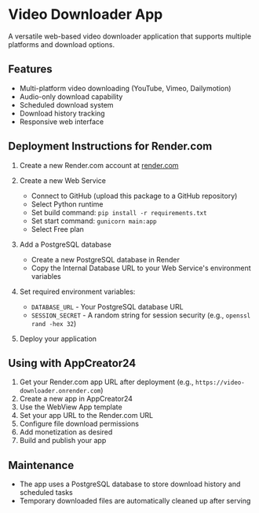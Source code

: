 # Video Downloader App

A versatile web-based video downloader application that supports multiple platforms and download options.

## Features

- Multi-platform video downloading (YouTube, Vimeo, Dailymotion)
- Audio-only download capability
- Scheduled download system
- Download history tracking
- Responsive web interface

## Deployment Instructions for Render.com

1. Create a new Render.com account at [render.com](https://render.com)
2. Create a new Web Service
   - Connect to GitHub (upload this package to a GitHub repository)
   - Select Python runtime
   - Set build command: `pip install -r requirements.txt`
   - Set start command: `gunicorn main:app`
   - Select Free plan

3. Add a PostgreSQL database
   - Create a new PostgreSQL database in Render
   - Copy the Internal Database URL to your Web Service's environment variables

4. Set required environment variables:
   - `DATABASE_URL` - Your PostgreSQL database URL
   - `SESSION_SECRET` - A random string for session security (e.g., `openssl rand -hex 32`)

5. Deploy your application

## Using with AppCreator24

1. Get your Render.com app URL after deployment (e.g., `https://video-downloader.onrender.com`)
2. Create a new app in AppCreator24
3. Use the WebView App template
4. Set your app URL to the Render.com URL
5. Configure file download permissions
6. Add monetization as desired
7. Build and publish your app

## Maintenance

- The app uses a PostgreSQL database to store download history and scheduled tasks
- Temporary downloaded files are automatically cleaned up after serving
